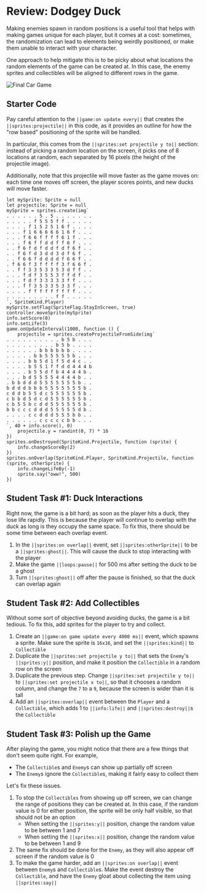 # Review: Dodgey Duck

Making enemies spawn in random positions is a useful tool that helps with making games unique for each player, but it comes at a cost: sometimes, the randomization can lead to elements being weirdly positioned, or make them unable to interact with your character.

One approach to help mitigate this is to be picky about what locations the random elements of the game can be created at. In this case, the enemy sprites and collectibles will be aligned to different rows in the game.

![Final Car Game](/static/courses/csintro1/review/dodgey-duck.gif)

## Starter Code

Pay careful attention to the ``||game:on update every||`` that creates the ``||sprites:projectile||`` in this code, as it provides an outline for how the "row based" positioning of the sprite will be handled.

In particular, this comes from the ``||sprites:set projectile y to||`` section: instead of picking a random location on the screen, it picks one of 8 locations at random, each separated by 16 pixels (the height of the projectile image).

Additionally, note that this projectile will move faster as the game moves on: each time one moves off screen, the player scores points, and new ducks will move faster.

```blocks
let mySprite: Sprite = null
let projectile: Sprite = null
mySprite = sprites.create(img`
. . . . . . 5 . 5 . . . . . . .
. . . . . f 5 5 5 f f . . . . .
. . . . f 1 5 2 5 1 6 f . . . .
. . . f 1 6 6 6 6 6 1 6 f . . .
. . . f 6 6 f f f f 6 1 f . . .
. . . f 6 f f d d f f 6 f . . .
. . f 6 f d f d d f d f 6 f . .
. . f 6 f d 3 d d 3 d f 6 f . .
. . f 6 6 f d d d d f 6 6 f . .
. f 6 6 f 3 f f f f 3 f 6 6 f .
. . f f 3 3 5 3 3 5 3 d f f . .
. . . f d f 3 5 5 3 f f d f . .
. . . f d f 3 3 3 3 3 f f . . .
. . . f f 3 5 3 3 5 3 3 f . . .
. . . . f f f f f f f f f . . .
. . . . . . . . . f f . . . . .
`, SpriteKind.Player)
mySprite.setFlag(SpriteFlag.StayInScreen, true)
controller.moveSprite(mySprite)
info.setScore(0)
info.setLife(3)
game.onUpdateInterval(1000, function () {
    projectile = sprites.createProjectileFromSide(img`
. . . . . . . . . . b 5 b . . .
. . . . . . . . . b 5 b . . . .
. . . . . . b b b b b b . . . .
. . . . . b b 5 5 5 5 5 b . . .
. . . . b b 5 d 1 f 5 d 4 c . .
. . . . b 5 5 1 f f d d 4 4 4 b
. . . . b 5 5 d f b 4 4 4 4 b .
. . . b d 5 5 5 5 4 4 4 4 b . .
. b b d d d 5 5 5 5 5 5 5 b . .
b d d d b b b 5 5 5 5 5 5 5 b .
c d d b 5 5 d c 5 5 5 5 5 5 b .
c b b d 5 d c d 5 5 5 5 5 5 b .
c b 5 5 b c d d 5 5 5 5 5 5 b .
b b c c c d d d 5 5 5 5 5 d b .
. . . . c c d d d 5 5 5 b b . .
. . . . . . c c c c c b b . . .
`, 40 + info.score(), 0)
    projectile.y = randint(0, 7) * 16
})
sprites.onDestroyed(SpriteKind.Projectile, function (sprite) {
    info.changeScoreBy(2)
})
sprites.onOverlap(SpriteKind.Player, SpriteKind.Projectile, function (sprite, otherSprite) {
    info.changeLifeBy(-1)
    sprite.say("oww!", 500)
})
```

## Student Task #1: Duck Interactions

Right now, the game is a bit hard; as soon as the player hits a duck, they lose life rapidly. This is because the player will continue to overlap with the duck as long is they occupy the same space. To fix this, there should be some time between each overlap event.

1. In the ``||sprites:on overlap||`` event, set ``||sprites:otherSprite||`` to be a ``||sprites:ghost||``. This will cause the duck to stop interacting with the player
2. Make the game ``||loops:pause||`` for 500 ms after setting the duck to be a ghost
3. Turn ``||sprites:ghost||`` off after the pause is finished, so that the duck can overlap again

## Student Task #2: Add Collectibles

Without some sort of objective beyond avoiding ducks, the game is a bit tedious. To fix this, add sprites for the player to try and collect.

1. Create an ``||game:on game update every 4000 ms||`` event, which spawns a sprite. Make sure the sprite is `16x16`, and set the ``||sprites:kind||`` to `Collectible`
2. Duplicate the ``||sprites:set projectile y to||`` that sets the ``Enemy``'s ``||sprites:y||`` position, and make it position the ``Collectible`` in a random row on the screen
3. Duplicate the previous step. Change ``||sprites:set projectile y to||`` to ``||sprites:set projectile x to||``, so that it chooses a random column, and change the ``7`` to a ``9``, because the screen is wider than it is tall
4. Add an ``||sprites:overlap||`` event between the ``Player`` and a ``Collectible``, which adds 1 to ``||info:life||`` and ``||sprites:destroy||``s the ``Collectible``

## Student Task #3: Polish up the Game

After playing the game, you might notice that there are a few things that don't seem quite right. For example,

* The ``Collectible``s and ``Enemy``s can show up partially off screen
* The ``Enemy``s ignore the ``Collectible``s, making it fairly easy to collect them

Let's fix these issues.

1. To stop the ``Collectibles`` from showing up off screen, we can change the range of positions they can be created at. In this case, if the random value is 0 for either position, the sprite will be only half visible, so that should not be an option
    * When setting the ``||sprites:y||`` position, change the random value to be between 1 and 7
    * When setting the ``||sprites:x||`` position, change the random value to be between 1 and 9
2. The same fix should be done for the ``Enemy``, as they will also appear off screen if the random value is 0
3. To make the game harder, add an ``||sprites:on overlap||`` event between ``Enemy``s and ``Collectible``s. Make the event destroy the ``Collectible``, and have the ``Enemy`` gloat about collecting the item using ``||sprites:say||``
